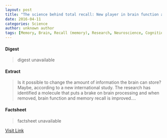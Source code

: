 ```yaml
---
layout: post
title: "The science behind total recall: New player in brain function and memory"
date: 2016-04-11
categories: Science
author: unknown author
tags: [Memory, Brain, Recall (memory), Research, Neuroscience, Cognition, Cognitive science, Biology, Nervous system]
---
```



#### Digest
>digest unavailable

#### Extract
>Is it possible to change the amount of information the brain can store? Maybe, according to a new international study. The research has identified a molecule that puts a brake on brain processing and when removed, brain function and memory recall is improved....

#### Factsheet
>factsheet unavailable

[Visit Link](http://feeds.sciencedaily.com/~r/sciencedaily/~3/v62bjKT5eH8/141113152916.htm)


